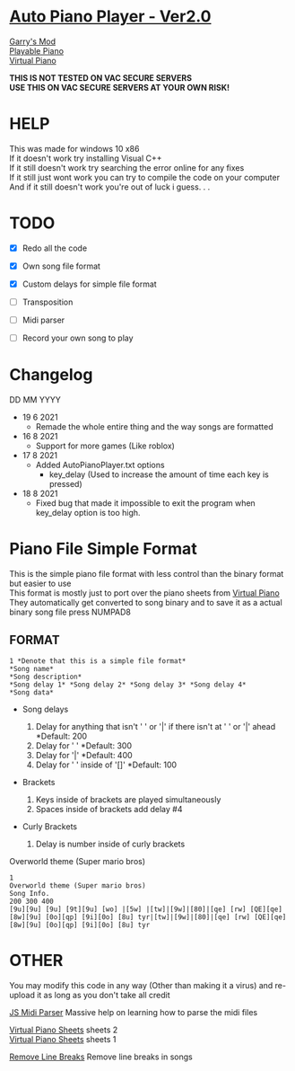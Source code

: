 
# [Auto Piano Player - Ver2.0](https://github.com/Potat05/PianoPlayer)  
  
[Garry's Mod](https://store.steampowered.com/app/4000/Garrys_Mod/)  
[Playable Piano](https://steamcommunity.com/sharedfiles/filedetails/?id=104548572)  
[Virtual Piano](https://virtualpiano.net/)  
  
  **THIS IS NOT TESTED ON VAC SECURE SERVERS**  
  **USE THIS ON VAC SECURE SERVERS AT YOUR OWN RISK!**  
  
  
# HELP
  
This was made for windows 10 x86  
If it doesn't work try installing Visual C++  
If it still doesn't work try searching the error online for any fixes  
If it still just wont work you can try to compile the code on your computer  
And if it still doesn't work you're out of luck i guess. . .  
  
  
# TODO  
  
- [x] Redo all the code 
- [x] Own song file format  
- [x] Custom delays for simple file format
- [ ] Transposition  
- [ ] Midi parser  
- [ ] Record your own song to play  
  
  
  
# Changelog  
  
  DD MM YYYY  
  
  * 19 6 2021
    * Remade the whole entire thing and the way songs are formatted
  * 16 8 2021
    * Support for more games (Like roblox)
  * 17 8 2021
    * Added AutoPianoPlayer.txt options
      * key_delay (Used to increase the amount of time each key is pressed)
  * 18 8 2021
    * Fixed bug that made it impossible to exit the program when key_delay option is too high.
  
  
  
# Piano File Simple Format  
  
This is the simple piano file format with less control than the binary format but easier to use  
This format is mostly just to port over the piano sheets from [Virtual Piano](https://virtualpiano.net/)  
They automatically get converted to song binary and to save it as a actual binary song file press NUMPAD8  
  
  
## FORMAT  
  
```
1 *Denote that this is a simple file format*
*Song name*
*Song description*
*Song delay 1* *Song delay 2* *Song delay 3* *Song delay 4*
*Song data*
```
  
* Song delays  
    1. Delay for anything that isn't ' ' or '|' if there isn't at ' ' or '|' ahead *Default: 200  
    2. Delay for ' ' *Default: 300  
    3. Delay for '|' *Default: 400  
    4. Delay for ' ' inside of '[]' *Default: 100  
  
* Brackets  
    1. Keys inside of brackets are played simultaneously  
    2. Spaces inside of brackets add delay #4  
  
* Curly Brackets  
    1. Delay is number inside of curly brackets  
  
  
  
Overworld theme (Super mario bros)
```
1
Overworld theme (Super mario bros)
Song Info.
200 300 400
[9u][9u] [9u] [9t][9u] [wo] |[5w] |[tw]|[9w]|[80]|[qe] [rw] [QE][qe] [8w][9u] [0o][qp] [9i][0o] [8u] tyr|[tw]|[9w]|[80]|[qe] [rw] [QE][qe] [8w][9u] [0o][qp] [9i][0o] [8u] tyr
```
  

# OTHER
  
You may modify this code in any way (Other than making it a virus) and re-upload it as long as you don't take all credit
  
  
[JS Midi Parser](https://github.com/colxi/midi-parser-js/blob/master/src/main.js) Massive help on learning how to parse the midi files  
  
[Virtual Piano Sheets](https://virtualpiano.net/music-sheets/) sheets 2  
[Virtual Piano Sheets](https://virtualpianosheets.com/) sheets 1  
  
[Remove Line Breaks](https://removelinebreaks.net/) Remove line breaks in songs  



  
  